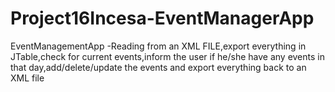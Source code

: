 # Project16Incesa-EventManagerApp
EventManagementApp -Reading from an XML FILE,export everything in  JTable,check for current events,inform the user if he/she have any events in that day,add/delete/update the events and export everything back to an XML file
